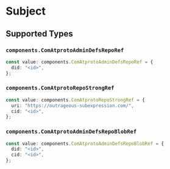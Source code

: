 # Subject


## Supported Types

### `components.ComAtprotoAdminDefsRepoRef`

```typescript
const value: components.ComAtprotoAdminDefsRepoRef = {
  did: "<id>",
};
```

### `components.ComAtprotoRepoStrongRef`

```typescript
const value: components.ComAtprotoRepoStrongRef = {
  uri: "https://outrageous-subexpression.com/",
  cid: "<id>",
};
```

### `components.ComAtprotoAdminDefsRepoBlobRef`

```typescript
const value: components.ComAtprotoAdminDefsRepoBlobRef = {
  did: "<id>",
  cid: "<id>",
};
```


